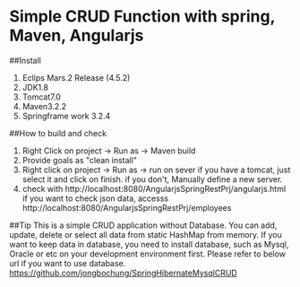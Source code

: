 # Simple CRUD Function with spring, Maven, Angularjs

##Install 
1. Eclips Mars.2 Release (4.5.2)
2. JDK1.8
3. Tomcat7.0
4. Maven3.2.2
5. Springframe work 3.2.4

##How to build and check
1. Right Click on project -> Run as -> Maven build
2. Provide goals as "clean install"
3. Right click on project -> Run as -> run on sever
   if you have a tomcat, just select it and click on finish.
   if you don't, Manually define a new server.
4. check with http://localhost:8080/AngularjsSpringRestPrj/angularjs.html
   if you want to check json data, accesss http://localhost:8080/AngularjsSpringRestPrj/employees
   
##Tip
This is a simple CRUD application without Database.
You can add, update, delete or select all data from static HashMap from memory.
If you want to keep data in database, you need to install database, such as Mysql, Oracle or etc on your
development environment first.
Please refer to below url if you want to use database.
https://github.com/jongbochung/SpringHibernateMysqlCRUD
